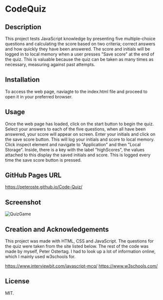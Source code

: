 # CodeQuiz

## Description
This project tests JavaScript knowledge by presenting five multiple-choice questions and calculating the score based on two criteria; correct answers and how quickly they have been answered. The score and initials will be logged in to local memory when a user presses "Save score" at the end of the quiz. This is valuable because the quiz can be taken as many times as necessary, measuring against past attempts.

## Installation
To access the web page, naviagte to the index.html file and proceed to open it in your preferred browser.

## Usage
Once the web page has loaded, click on the start button to begin the quiz. Select your answers to each of the five questions, when all have been answered, your score will appear on screen. Enter your initials and click on the save score button. This will log your initials and score to local memory. Click inspect element and navigate to "Application" and then "Local Storage". Inside, there is a key with the label "highScores", the values attached to this display the saved initials and score. This is logged every time the save score button is pressed.

## GitHub Pages URL
https://peteroste.github.io/Code-Quiz/

## Screenshot
![QuizGame](https://github.com/PeterOste/Code-Quiz/assets/131497563/9c694f88-bdf8-45cf-92b8-9368c8e280b3)

## Creation and Acknowledgements
This project was made with HTML, CSS and JavaScript. The questions for the quiz were taken from the site listed below. The rest of the code was made by myself, Peter Ostertag. I had to look up a lot of information online, which I mainly used w3schools for.

https://www.interviewbit.com/javascript-mcq/
https://www.w3schools.com/

## License
MIT.

